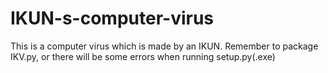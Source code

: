 # IKUN-s-computer-virus
This is a computer virus which is made by an IKUN. 
Remember to package IKV.py, or there will be some errors when running setup.py(.exe)
